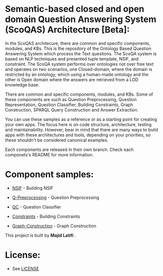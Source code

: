 # Semantic-based closed and open domain Question Answering System (ScoQAS) Architecture [Beta]:

In the ScoQAS architecure, there are common and specific components, modules, and KBs.
This is the repository of the Ontology Based Question Answering System which process the Text questions. The ScoQA system is based on NLP techniques and presented tuple template, NSIF, and constraint. The ScoQA system performs over ontologies not over free text and operates on two scenarios, one Closed-domain, where the domain is restricted by an ontology, which using a human-made ontology and the other is Open domain where the answers are retrieved from a LOD knowledge base.

There are common and specific components, modules, and KBs. 
Some of these components are  such as  Question Preprocessing, Question Representation, Question Classifier, Building Constraints, Graph Construction, SPARQL Query Construction and Answer Extraction.

You can use these samples as a reference or as a starting point for creating your own apps. The focus here is on code structure, architecture, testing and maintainability. However, bear in mind that there are many ways to build apps with these architectures and tools, depending on your priorities, so these shouldn't be considered canonical examples.

Each components are released in their own branch. Check each componets's README for more information.
# Component samples:
- [NSIF](https://github.com/mlatifi/OntoQAS/tree/NSIF) - Building NSIF

- [Q-Preprocessing](https://github.com/mlatifi/OntoQAS/tree/Q-Preprocessing) - Question Preprocessing

- [QC](https://github.com/mlatifi/OntoQAS/tree/QC) - Question Classifier

- [Constraints](https://github.com/mlatifi/OntoQAS/tree/Constraints) - Building Constraints

- [Graph-Construction](https://github.com/mlatifi/OntoQAS/blob/Graph-Construction) - Graph Construction

This project is built by **Majid Latifi** .

# License:

- See [LICENSE](https://github.com/mlatifi/OntoQAS/tree/LICENSE)
